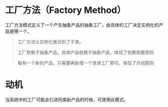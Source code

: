 # 工厂方法（Factory Method）

工厂方法模式定义了一个产生抽象产品的抽象工厂，由具体的工厂决定实例化的产品是哪一个。

> 工厂方法让实例化推迟到了子类。
> 
> 工厂依赖于抽象产品，具体产品依赖于抽象产品，体现了依赖倒置原则
> 
> 每有一个新的产品，只需要再新增一个具体工厂即可，体现了开闭原则

# 动机

当系统中的工厂可能会引进同类新产品的时候，可使用此模式。

